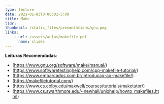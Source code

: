 ```yaml
---
type: lecture
date: 2021-01-03T0:00:01-3:00
title: Make
tldr: 
thumbnail: /static_files/presentations/gnu.png
links: 
    - url: /assets/aulas/makefile.pdf
      name: slides
---
```

**Leituras Recomendadas**:
- (https://www.gnu.org/software/make/manual/)
- (https://www.softwaretestinghelp.com/cpp-makefile-tutorial/)
- (https://www.embarcados.com.br/introducao-ao-makefile/)
- (https://makefiletutorial.com/)
- (https://www.cs.colby.edu/maxwell/courses/tutorials/maketutor/)
- (https://www.cs.swarthmore.edu/~newhall/unixhelp/howto_makefiles.html)